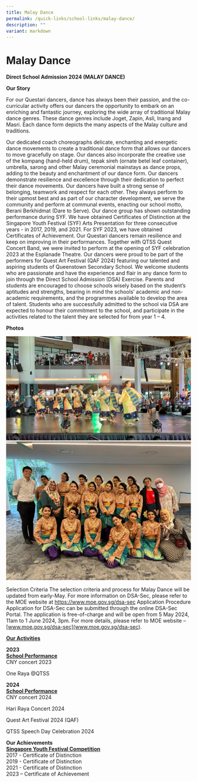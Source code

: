 ```yaml
---
title: Malay Dance
permalink: /quick-links/school-links/malay-dance/
description: ""
variant: markdown
---
```

Malay Dance
===========

**Direct School Admission 2024 (MALAY DANCE)**

**Our Story**

For our Questari dancers, dance has always been their passion, and the co-curricular activity offers our dancers the opportunity to embark on an enriching and fantastic journey, exploring the wide array of traditional Malay dance genres. These dance genres include Joget, Zapin, Asli, Inang and Masri. Each dance form depicts the many aspects of the Malay culture and traditions. 

Our dedicated coach choreographs delicate, enchanting and energetic dance movements to create a traditional dance form that allows our dancers to move gracefully on stage. Our dances also incorporate the creative use of the kompang (hand-held drum), tepak sireh (ornate betel leaf container), umbrella, sarong and other Malay ceremonial mainstays as dance props, adding to the beauty and enchantment of our dance form. 
Our dancers demonstrate resilience and excellence through their dedication to perfect their dance movements. Our dancers have built a strong sense of belonging, teamwork and respect for each other. They always perform to their upmost best and as part of our character development, we serve the community and perform at communal events, enacting our school motto, Berani Berkhidmat (Dare to Serve). 
Our dance group has shown outstanding performance during SYF. We have obtained Certificates of Distinction at the Singapore Youth Festival (SYF) Arts Presentation for three consecutive years - in 2017, 2019, and 2021. For SYF 2023, we have obtained Certificates of Achievement. Our Questari dancers remain resilience and keep on improving in their performances. Together with QTSS Quest Concert Band, we were invited to perform at the opening of SYF celebration 2023 at the Esplanade Theatre. Our dancers were proud to be part of the performers for Quest Art Festival (QAF 2024) featuring our talented and aspiring students of Queenstown Secondary School.
We welcome students who are passionate and have the experience and flair in any dance form to join through the Direct School Admission (DSA) Exercise. 
Parents and students are encouraged to choose schools wisely based on the student’s aptitudes and strengths, bearing in mind the schools’ academic and non-academic requirements, and the programmes available to develop the area of talent. 
Students who are successfully admitted to the school via DSA are expected to honour their commitment to the school, and participate in the activities related to the talent they are selected for from year 1 – 4. 


<b>Photos</b>

![](/images/ML1.jpg)
<br>
![](/images/ML2.jpg)
<br>

Selection Criteria
The selection criteria and process for Malay Dance will be updated from early-May. For more information on DSA-Sec, please refer to the MOE website at https://www.moe.gov.sg/dsa-sec
Application Procedure
Application for DSA-Sec can be submitted through the online DSA-Sec Portal. The application is free-of-charge and will be open from 5 May 2024, 11am to 1 June 2024, 3pm. For more details, please refer to MOE website – [www.moe.gov.sg/dsa-sec](www.moe.gov.sg/dsa-sec).

<b><u>Our Activities</u></b>

<b>2023</b><br>
<b><u>School Performance<br></u></b>
CNY concert 2023

One Raya @QTSS

<b>2024</b><br>
<b><u>School Performance<br></u></b>
CNY concert 2024

Hari Raya Concert 2024

Quest Art Festival 2024 (QAF)

QTSS Speech Day Celebration 2024


<b>Our Achievements<br></b>
<b><u>Singapore Youth Festival Competition<br></u></b>
2017 - Certificate of Distinction<br>
2019 - Certificate of Distinction<br>
2021 - Certificate of Distinction<br>
2023 – Certificate of Achievement